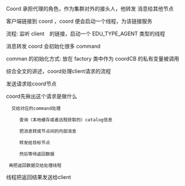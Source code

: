 Coord 承担代理的角色，作为集群对外的接头人，他转发
消息给其他节点

客户端链接到 coord ，coord 便会启动一个线程，为该链接服务

流程:
监听 client　的链接，启动一个 EDU_TYPE_AGENT 类型的线程 

消息转发 
coord 会初始化很多 command 

comman 的初始化方式: 放在 factory 类中作为 coordCB 的私有变量被调用


综合全文的讲述，coord处理client请求的流程

发送请求给coord节点

   coord先揪出这个请求是做什么

      交给对应的command处理

         查询（本地缓存或者远程获取的）catalog信息

         把消息转成节点间的内部消息

         转发给目标节点

         然后等待返回数据

     再把返回数据交给处理线程

线程把返回结果发送给client

